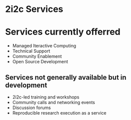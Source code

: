 # 2i2c Services

# Services currently offerred
- Managed Iteractive Computing
- Technical Support
- Community Enablement
- Open Source Development

## Services not generally available but in development
- 2i2c-led training and workshops
- Community calls and networking events
- Discussion forums
- Reproducible research execution as a service
